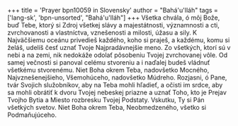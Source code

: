 +++
title = 'Prayer bpn10059 in Slovensky'
author = "Bahá'u'lláh"
tags = ['lang-sk', 'bpn-unsorted', "Bahá'u'lláh"]
+++
Všetka chvála, ó môj Bože, buď Tebe, ktorý si Zdroj všetkej slávy a majestátnosti, významnosti a cti, zvrchovanosti a vlastníctva, vznešenosti a milosti, úžasu a sily. K Najväčšiemu oceánu privedieš každého, koho si praješ, a každému, komu si želáš, udelíš česť uznať Tvoje Najpradávnejšie meno. Zo všetkých, ktorí sú v nebi a na zemi, nik nedokáže odolať pôsobeniu Tvojej zvrchovanej vôle. Od samej večnosti si panoval celému stvoreniu a i naďalej budeš vládnuť všetkému stvorenému. Niet Boha okrem Teba, nadovšetko Mocného, Najvznešenejšieho, Všemohúceho, nadovšetko Múdreho.
Rozjasni, ó Pane, tvár Svojich služobníkov, aby na Teba mohli hľadieť, a očisti im srdce, aby sa mohli obrátiť k dvoru Tvojej nebeskej priazne a uznať Toho, kto je Prejav Tvojho Bytia a Miesto rozbresku Tvojej Podstaty. Vskutku, Ty si Pán všetkých svetov. Niet Boha okrem Teba, Neobmedzeného, všetko si Podmaňujúceho.
